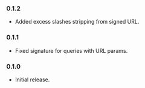 ### 0.1.2

 * Added excess slashes stripping from signed URL.

### 0.1.1

 * Fixed signature for queries with URL params.

### 0.1.0

 * Initial release.
